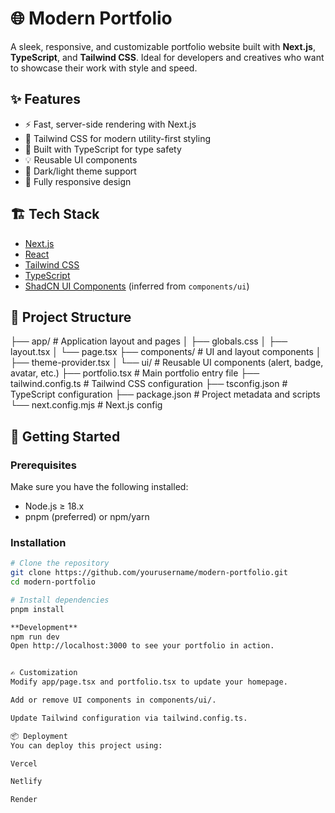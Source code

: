 # 🌐 Modern Portfolio

A sleek, responsive, and customizable portfolio website built with **Next.js**, **TypeScript**, and **Tailwind CSS**. Ideal for developers and creatives who want to showcase their work with style and speed.

## ✨ Features

- ⚡ Fast, server-side rendering with Next.js
- 🎨 Tailwind CSS for modern utility-first styling
- 🧠 Built with TypeScript for type safety
- 💡 Reusable UI components
- 🌙 Dark/light theme support
- 📱 Fully responsive design

## 🏗️ Tech Stack

- [Next.js](https://nextjs.org/)
- [React](https://reactjs.org/)
- [Tailwind CSS](https://tailwindcss.com/)
- [TypeScript](https://www.typescriptlang.org/)
- [ShadCN UI Components](https://ui.shadcn.com/) (inferred from `components/ui`)

## 📁 Project Structure
├── app/ # Application layout and pages
│ ├── globals.css
│ ├── layout.tsx
│ └── page.tsx
├── components/ # UI and layout components
│ ├── theme-provider.tsx
│ └── ui/ # Reusable UI components (alert, badge, avatar, etc.)
├── portfolio.tsx # Main portfolio entry file
├── tailwind.config.ts # Tailwind CSS configuration
├── tsconfig.json # TypeScript configuration
├── package.json # Project metadata and scripts
└── next.config.mjs # Next.js config


## 🚀 Getting Started

### Prerequisites

Make sure you have the following installed:

- Node.js ≥ 18.x
- pnpm (preferred) or npm/yarn

### Installation

```bash
# Clone the repository
git clone https://github.com/yourusername/modern-portfolio.git
cd modern-portfolio

# Install dependencies
pnpm install

**Development**
npm run dev
Open http://localhost:3000 to see your portfolio in action.


✍️ Customization
Modify app/page.tsx and portfolio.tsx to update your homepage.

Add or remove UI components in components/ui/.

Update Tailwind configuration via tailwind.config.ts.

📦 Deployment
You can deploy this project using:

Vercel

Netlify

Render
